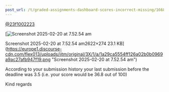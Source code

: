 ```yaml
---
post_url: /t/graded-assignments-dashboard-scores-incorrect-missing/166816/73
---
```

[@23f1002223](/u/23f1002223)

[![Screenshot 2025-02-20 at 7.52.54 am](https://europe1.discourse-cdn.com/flex013/uploads/iitm/optimized/3X/1/a/1a29ca5554ff126a02b0b0969a9ac27afb947f19_2_690x72.png)

Screenshot 2025-02-20 at 7.52.54 am2622×274 23.1 KB](https://europe1.discourse-cdn.com/flex013/uploads/iitm/original/3X/1/a/1a29ca5554ff126a02b0b0969a9ac27afb947f19.png "Screenshot 2025-02-20 at 7.52.54 am")

According to your submission history your last submission before the deadline was 3.5 (i.e. your score would be 36.8 out of 100)

Kind regards